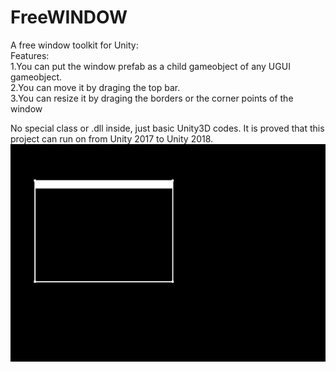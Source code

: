 # FreeWINDOW
A free window toolkit for Unity:  
Features:  
1.You can put the window prefab as a child gameobject of any UGUI gameobject.  
2.You can move it by draging the top bar.  
3.You can resize it by draging the borders or the corner points of the window
  
   No special class or .dll inside, just basic Unity3D codes. It is proved that this project can run on from Unity 2017 to Unity 2018.
![image](https://github.com/xxxhhhyxy/Free-Window-in-Unity/blob/master/Free%20Window%20in%20Unity.gif)